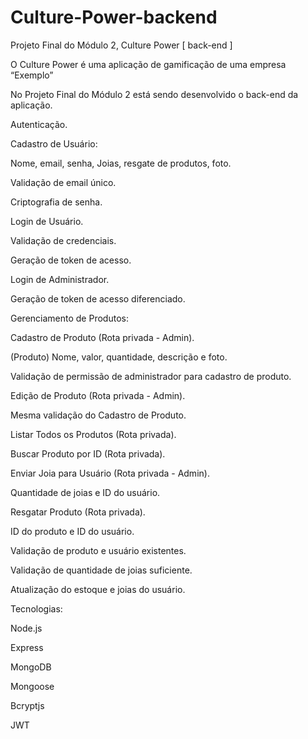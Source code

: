 # Culture-Power-backend
Projeto Final do Módulo 2,  Culture Power [ back-end ]

O Culture Power é uma aplicação de gamificação de uma empresa “Exemplo”

No Projeto Final do Módulo 2 está sendo desenvolvido o back-end da aplicação.


Autenticação.



Cadastro de Usuário:

Nome, email, senha, Joias, resgate de produtos, foto.



Validação de email único.



Criptografia de senha.



Login de Usuário.



Validação de credenciais.



Geração de token de acesso.



Login de Administrador.



Geração de token de acesso diferenciado.



Gerenciamento de Produtos:

Cadastro de Produto (Rota privada - Admin).



(Produto) Nome, valor, quantidade, descrição e foto.



Validação de permissão de administrador para cadastro de produto.



Edição de Produto (Rota privada - Admin).

Mesma validação do Cadastro de Produto.



Listar Todos os Produtos (Rota privada).



Buscar Produto por ID (Rota privada).



Enviar Joia para Usuário (Rota privada - Admin).

Quantidade de joias e ID do usuário.



Resgatar Produto (Rota privada).

ID do produto e ID do usuário.



Validação de produto e usuário existentes.



Validação de quantidade de joias suficiente.



Atualização do estoque e joias do usuário.



Tecnologias:

Node.js

Express

MongoDB

Mongoose

Bcryptjs

JWT
